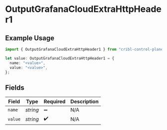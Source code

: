 # OutputGrafanaCloudExtraHttpHeader1

## Example Usage

```typescript
import { OutputGrafanaCloudExtraHttpHeader1 } from "cribl-control-plane/models";

let value: OutputGrafanaCloudExtraHttpHeader1 = {
  name: "<value>",
  value: "<value>",
};
```

## Fields

| Field              | Type               | Required           | Description        |
| ------------------ | ------------------ | ------------------ | ------------------ |
| `name`             | *string*           | :heavy_minus_sign: | N/A                |
| `value`            | *string*           | :heavy_check_mark: | N/A                |